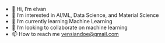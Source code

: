 - 👋 Hi, I’m elvan
- 👀 I’m interested in AI/ML, Data Science, and Material Science
- 🌱 I’m currently learning Machine Learning
- 💞️ I’m looking to collaborate on machine learning
- 📫 How to reach me vensiandoe@gmail.com

<!---
ELVAN13091999/ELVAN13091999 is a ✨ special ✨ repository because its `README.md` (this file) appears on your GitHub profile.
You can click the Preview link to take a look at your changes.
--->
